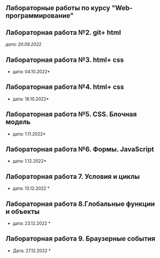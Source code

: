 ## Лабораторные работы по курсу "Web-программирование"

## Лабораторная работа №2. git+ html 

*дата: 20.09.2022* 

## Лабораторная работа №3. html+ css

* дата: 04.10.2022* 

## Лабораторная работа №4. html+ css

* дата: 18.10.2022* 

## Лабораторная работа №5. CSS. Блочная модель 

* дата: 1.11.2022* 

## Лабораторная работа №6. Формы. JavaScript

* дата: 1.12.2022* 

## Лабораторная работа 7. Условия и циклы

* дата: 13.12.2022 * 


## Лабораторная работа 8.Глобальные функции и объекты

* дата: 23.12.2022 *


## Лабораторная работа 9. Браузерные события

* Дата: 27.12.2022 *
